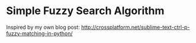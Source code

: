# Simple Fuzzy Search Algorithm

Inspired by my own blog post: http://crossplatform.net/sublime-text-ctrl-p-fuzzy-matching-in-python/
